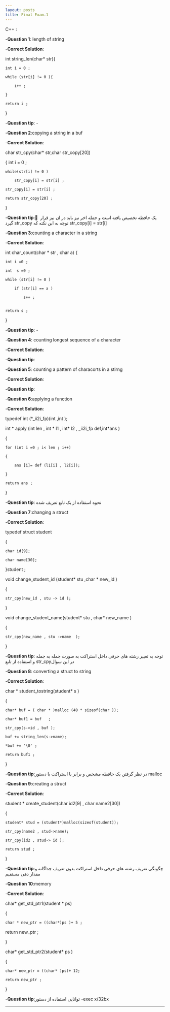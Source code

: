 ```yaml
---
layout: posts
title: Final Exam.1
---
```



C++ :


-**Question 1**: length of string 

-**Correct Solution**:


int string_len(char* str){

    int i = 0 ;

    while (str[i] != 0 ){

        i++ ;

    }

    return i ; 

}


-**Question tip**: - 

-**Question 2**:copying a string in a buf

-**Correct Solution**:

char str_cpy(char* str,char  str_copy[20])

{   int i = 0 ;

    while(str[i] != 0 )

        str_copy[i] = str[i] ;

    str_copy[i] = str[i] ;

    return str_copy[20] ; 

}


-**Question tip**:     ِ یک حافظه تخصیص یافته است و جمله اخر نیز باید در ان نیز قرار گیرد    str_copy توجه به ابن نکته که str_copy[i] = str[i] 


-**Question 3**:counting a character in a string 

-**Correct Solution**:



int char_count(char * str , char a)
{

    int i =0 ;

    int  s =0 ;  

    while (str[i] != 0 )

        if (str[i] == a )

            s++ ;
         

    return s ;


}



-**Question tip**:  -


-**Question 4**: counting longest sequence of a character

-**Correct Solution**:

-**Question tip**:


-**Question 5**: counting a pattern of characorts in a stirng

-**Correct Solution**:


-**Question tip**:


-**Question 6**:applying a function

-**Correct Solution**:



typedef int (*_ii2i_fp)(int ,int );

int * apply (int len , int * l1 , int* l2 , _ii2i_fp def,int*ans )

{

    for (int i =0 ; i< len ; i++)

    {

        ans [i]= def (l1[i] , l2[i]);

    }

    return ans ; 

}


-**Question tip**: نحوه استفاده از یک تابع تعریف شده 


-**Question 7**:changing a struct

-**Correct Solution**:





typedef struct student

{

    char id[9];

    char name[30];


}student ;



void change_student_id (student* stu ,char * new_id )

{

    str_cpy(new_id , stu -> id );

}


void change_student_name(student* stu , char*  new_name )

{

    str_cpy(new_name , stu ->name  );

}


-**Question tip**:  توجه به تغییر رشته های حرفی داخل استراکت به صورت جمله به جمله و استفاده از تابع str_cpyدر این سوال  


-**Question 8**: converting a struct to string

-**Correct Solution**:



char * student_tostring(student* s )

{

    char* buf = ( char * )malloc (40 * sizeof(char ));

    char* buf1 = buf   ;

    str_cpy(s->id , buf );

    buf += string_len(s->name);

    *buf += '\0' ; 

    return buf1 ;

}


-**Question tip**:در نظر گرفتن یک حافظه مشخص و برابر با استراکت با دستور malloc 

-**Question 9**:creating a struct

-**Correct Solution**:



student * create_student(char  id2[9] , char name2[30])

{

    student* stud = (student*)malloc(sizeof(student));

    str_cpy(name2 , stud->name);

    str_cpy(id2 , stud-> id );

    return stud ; 

}



-**Question tip**:چگونگی تعریف رشته های حرفی داخل استراکت بدون تعریف جداگانه و مقدار دهی مستقیم 


-**Question 10**:memory

-**Correct Solution**:



char*  get_std_ptr1(student *  ps)



{

    char * new_ptr = ((char*)ps )+ 5 ;


return new_ptr ;

}



char* get_std_ptr2(student* ps )

{

    char* new_ptr = ((char* )ps)+ 12;

    return new_ptr ; 

}



 
-**Question tip**:توانایی استفاده از دستور -exec x/32bx <address>


---

